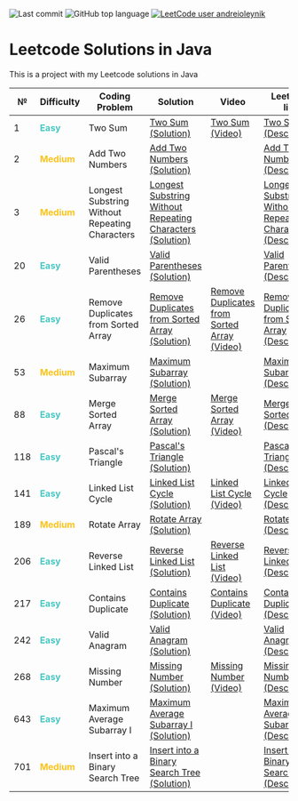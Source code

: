 ![Last commit](https://img.shields.io/github/last-commit/a-oleynik/leetcode-java?style=for-the-badge&color=9cf&logo=git)
![GitHub top language](https://img.shields.io/github/languages/top/a-oleynik/leetcode-java?style=for-the-badge&color=blue)
[![LeetCode user andreioleynik](https://img.shields.io/badge/dynamic/json?style=for-the-badge&labelColor=black&color=%23ffa116&label=Solved&query=solvedOverTotal&url=https%3A%2F%2Fleetcode-badge.vercel.app%2Fapi%2Fusers%2Fandreioleynik&logo=leetcode&logoColor=yellow)](https://leetcode.com/u/andreioleynik/)

# Leetcode Solutions in Java

This is a project with my Leetcode solutions in Java

| №   | Difficulty                                     | Coding Problem                                 | Solution                                                                                                                                                                                       | Video                                                                                      | Leetcode link                                                                                                                                             |
|-----|------------------------------------------------|------------------------------------------------|------------------------------------------------------------------------------------------------------------------------------------------------------------------------------------------------|--------------------------------------------------------------------------------------------|-----------------------------------------------------------------------------------------------------------------------------------------------------------|
| 1   | <span style="color:#46c6c2"> **Easy**</span>   | Two Sum                                        | [Two Sum (Solution)](https://github.com/a-oleynik/leetcode-java/tree/master/src/main/java/com/oleynik/java/leetcode/twosum/Solution.java)                                                      | [Two Sum (Video)](https://www.youtube.com/watch?v=ED2CVzR3kM0)                             | [Two Sum (Description)](https://leetcode.com/problems/two-sum/description/)                                                                               |
| 2   | <span style="color:#fac31d"> **Medium**</span> | Add Two Numbers                                | [Add Two Numbers (Solution)](https://github.com/a-oleynik/leetcode-java/tree/master/src/main/java/com/oleynik/java/leetcode/addtwonumbers/Solution.java)                                       |                                                                                            | [Add Two Numbers (Description)](https://leetcode.com/problems/add-two-numbers/description/)                                                               |
| 3   | <span style="color:#fac31d"> **Medium**</span> | Longest Substring Without Repeating Characters | [Longest Substring Without Repeating Characters (Solution)](https://github.com/a-oleynik/leetcode-java/tree/master/src/main/java/com/oleynik/java/leetcode/longesrtsubstreang3/Solution.java)  |                                                                                            | [Longest Substring Without Repeating Characters (Description)](https://leetcode.com/problems/longest-substring-without-repeating-characters/description/) |
| 20  | <span style="color:#46c6c2"> **Easy**</span>   | Valid Parentheses                              | [Valid Parentheses (Solution)](https://github.com/a-oleynik/leetcode-java/tree/master/src/main/java/com/oleynik/java/leetcode/validparentheses/Solution.java)                                  |                                                                                            | [Valid Parentheses (Description)](https://leetcode.com/problems/valid-parentheses/description/)                                                           |
| 26  | <span style="color:#46c6c2"> **Easy**</span>   | Remove Duplicates from Sorted Array            | [Remove Duplicates from Sorted Array (Solution)](https://github.com/a-oleynik/leetcode-java/tree/master/src/main/java/com/oleynik/java/leetcode/removeduplicatesfromsortedarray/Solution.java) | [Remove Duplicates from Sorted Array (Video)](https://www.youtube.com/watch?v=22O96AXx1TQ) | [Remove Duplicates from Sorted Array (Description)](https://leetcode.com/problems/remove-duplicates-from-sorted-array/description/)                       |
| 53  | <span style="color:#fac31d"> **Medium**</span> | Maximum Subarray                               | [Maximum Subarray (Solution)](https://github.com/a-oleynik/leetcode-java/tree/master/src/main/java/com/oleynik/java/leetcode/maxsubarray/Solution.java)                                        |                                                                                            | [Maximum Subarray (Description)](https://leetcode.com/problems/maximum-subarray/description/)                                                             |
| 88  | <span style="color:#46c6c2"> **Easy**</span>   | Merge Sorted Array                             | [Merge Sorted Array (Solution)](https://github.com/a-oleynik/leetcode-java/tree/master/src/main/java/com/oleynik/java/leetcode/mergesortedarray/Solution.java)                                 | [Merge Sorted Array (Video)](https://www.youtube.com/watch?v=6KI6nzb7cNA)                  | [Merge Sorted Array (Description)](https://leetcode.com/problems/merge-sorted-array/description/)                                                         |
| 118 | <span style="color:#46c6c2"> **Easy**</span>   | Pascal's Triangle                              | [Pascal's Triangle (Solution)](https://github.com/a-oleynik/leetcode-java/tree/master/src/main/java/com/oleynik/java/leetcode/pascalstriangle/Solution.java)                                   |                                                                                            | [Pascal's Triangle (Description)](https://leetcode.com/problems/pascals-triangle/description/)                                                            |
| 141 | <span style="color:#46c6c2"> **Easy**</span>   | Linked List Cycle                              | [Linked List Cycle (Solution)](https://github.com/a-oleynik/leetcode-java/tree/master/src/main/java/com/oleynik/java/leetcode/linkedlistcycle/Solution.java)                                   | [Linked List Cycle (Video)](https://www.youtube.com/watch?v=NfWbjFMZ6ZE)                   | [Linked List Cycle (Description)](https://leetcode.com/problems/linked-list-cycle/description/)                                                           |
| 189 | <span style="color:#fac31d"> **Medium**</span> | Rotate Array                                   | [Rotate Array (Solution)](https://github.com/a-oleynik/leetcode-java/tree/master/src/main/java/com/oleynik/java/leetcode/rotatearray/Solution.java)                                            |                                                                                            | [Rotate Array (Description)](https://leetcode.com/problems/rotate-array/description/)                                                                     |
| 206 | <span style="color:#46c6c2"> **Easy**</span>   | Reverse Linked List                            | [Reverse Linked List (Solution)](https://github.com/a-oleynik/leetcode-java/tree/master/src/main/java/com/oleynik/java/leetcode/reverselinkedlist/Solution.java)                               | [Reverse Linked List (Video)](https://www.youtube.com/watch?v=skmuxgLeNwQ)                 | [Reverse Linked List (Description)](https://leetcode.com/problems/reverse-linked-list/description/)                                                       |
| 217 | <span style="color:#46c6c2"> **Easy**</span>   | Contains Duplicate                             | [Contains Duplicate (Solution)](https://github.com/a-oleynik/leetcode-java/tree/master/src/main/java/com/oleynik/java/leetcode/containsduplicate/Solution.java)                                | [Contains Duplicate (Video)](https://www.youtube.com/watch?v=M-oAWBHhdO0)                  | [Contains Duplicate (Description)](https://leetcode.com/problems/contains-duplicate/description/)                                                         |
| 242 | <span style="color:#46c6c2"> **Easy**</span>   | Valid Anagram                                  | [Valid Anagram (Solution)](https://github.com/a-oleynik/leetcode-java/tree/master/src/main/java/com/oleynik/java/leetcode/validanagram/Solution.java)                                          |                                                                                            | [Valid Anagram (Description)](https://leetcode.com/problems/valid-anagram/description/)                                                                   |
| 268 | <span style="color:#46c6c2"> **Easy**</span>   | Missing Number                                 | [Missing Number (Solution)](https://github.com/a-oleynik/leetcode-java/tree/master/src/main/java/com/oleynik/java/leetcode/missingnumber/Solution.java)                                        | [Missing Number (Video)](https://www.youtube.com/watch?v=ZBeDCJpsX_M)                      | [Missing Number (Description)](https://leetcode.com/problems/missing-number/description/)                                                                 |
| 643 | <span style="color:#46c6c2"> **Easy**</span>   | Maximum Average Subarray I                     | [Maximum Average Subarray I  (Solution)](https://github.com/a-oleynik/leetcode-java/tree/master/src/main/java/com/oleynik/java/leetcode/maxevaragesubarray/Solution.java)                      |                                                                                            | [Maximum Average Subarray I (Description)](https://leetcode.com/problems/maximum-average-subarray-i/description/)                                         |
| 701 | <span style="color:#fac31d"> **Medium**</span> | Insert into a Binary Search Tree               | [Insert into a Binary Search Tree (Solution)](https://github.com/a-oleynik/leetcode-java/tree/master/src/main/java/com/oleynik/java/leetcode/insertintobst/Solution.java)                      |                                                                                            | [Insert into a Binary Search Tree (Description)](https://leetcode.com/problems/insert-into-a-binary-search-tree/description/)                             |

